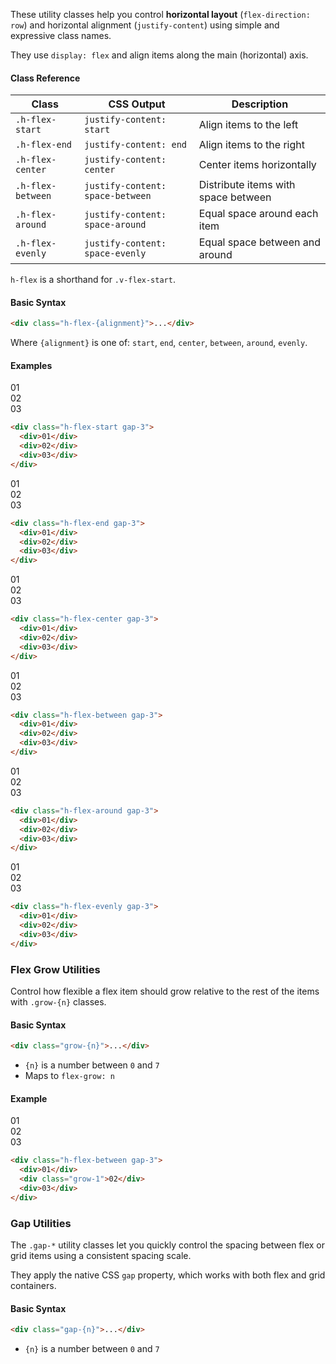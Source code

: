 These utility classes help you control **horizontal layout** (`flex-direction: row`) and horizontal alignment (`justify-content`) using simple and expressive class names.

They use `display: flex` and align items along the main (horizontal) axis.


#### Class Reference

| Class             | CSS Output                       | Description                         |
| ----------------- | -------------------------------- | ----------------------------------- |
| `.h-flex-start`   | `justify-content: start`         | Align items to the left             |
| `.h-flex-end`     | `justify-content: end`           | Align items to the right            |
| `.h-flex-center`  | `justify-content: center`        | Center items horizontally           |
| `.h-flex-between` | `justify-content: space-between` | Distribute items with space between |
| `.h-flex-around`  | `justify-content: space-around`  | Equal space around each item        |
| `.h-flex-evenly`  | `justify-content: space-evenly`  | Equal space between and around      |

`h-flex` is a shorthand for `.v-flex-start`.

#### Basic Syntax

```html
<div class="h-flex-{alignment}">...</div>
```

Where `{alignment}` is one of: `start`, `end`, `center`, `between`, `around`, `evenly`.



#### Examples

<div class="mt-5 mb-0 w-max-md">
<div class="border light:hatching-grey-100 light:border-grey-100 dark:hatching-grey-900 dark:border-grey-900 rounded h-flex-start gap-3 rounded monospace mb-4">
<div class="p-3 bg-red rounded ">01</div>
<div class="p-3 bg-red rounded monospace">02</div>
<div class="p-3 bg-red rounded monospace">03</div>
</div>
</div>

``` html
<div class="h-flex-start gap-3">
  <div>01</div>
  <div>02</div>
  <div>03</div>
</div>
```

<div class="mt-5 mb-0 w-max-md">
<div class="border light:hatching-grey-100 light:border-grey-100 dark:hatching-grey-900 dark:border-grey-900 rounded h-flex-end gap-3 rounded monospace mb-4">
<div class="p-3 bg-red rounded ">01</div>
<div class="p-3 bg-red rounded monospace">02</div>
<div class="p-3 bg-red rounded monospace">03</div>
</div>
</div>

``` html
<div class="h-flex-end gap-3">
  <div>01</div>
  <div>02</div>
  <div>03</div>
</div>
```


<div class="mt-5 mb-0 w-max-md">
<div class="border light:hatching-grey-100 light:border-grey-100 dark:hatching-grey-900 dark:border-grey-900 rounded h-flex-center gap-3 rounded monospace mb-4">
<div class="p-3 bg-red rounded ">01</div>
<div class="p-3 bg-red rounded monospace">02</div>
<div class="p-3 bg-red rounded monospace">03</div>
</div>
</div>

``` html
<div class="h-flex-center gap-3">
  <div>01</div>
  <div>02</div>
  <div>03</div>
</div>
```



<div class="mt-5 mb-0 w-max-md">
<div class="border light:hatching-grey-100 light:border-grey-100 dark:hatching-grey-900 dark:border-grey-900 rounded h-flex-between gap-3 rounded monospace mb-4">
<div class="p-3 bg-red rounded ">01</div>
<div class="p-3 bg-red rounded monospace">02</div>
<div class="p-3 bg-red rounded monospace">03</div>
</div>
</div>

``` html
<div class="h-flex-between gap-3">
  <div>01</div>
  <div>02</div>
  <div>03</div>
</div>
```

<div class="mt-5 mb-0 w-max-md">
<div class="border light:hatching-grey-100 light:border-grey-100 dark:hatching-grey-900 dark:border-grey-900 rounded h-flex-around gap-3 rounded monospace mb-4">
<div class="p-3 bg-red rounded ">01</div>
<div class="p-3 bg-red rounded monospace">02</div>
<div class="p-3 bg-red rounded monospace">03</div>
</div>
</div>

``` html
<div class="h-flex-around gap-3">
  <div>01</div>
  <div>02</div>
  <div>03</div>
</div>
```


<div class="mt-5 mb-0 w-max-md">
<div class="border light:hatching-grey-100 light:border-grey-100 dark:hatching-grey-900 dark:border-grey-900 rounded h-flex-evenly gap-3 rounded monospace mb-4">
<div class="p-3 bg-red rounded ">01</div>
<div class="p-3 bg-red rounded monospace">02</div>
<div class="p-3 bg-red rounded monospace">03</div>
</div>
</div>

``` html
<div class="h-flex-evenly gap-3">
  <div>01</div>
  <div>02</div>
  <div>03</div>
</div>
```

### Flex Grow Utilities

Control how flexible a flex item should grow relative to the rest of the items with `.grow-{n}` classes.


#### Basic Syntax

```html
<div class="grow-{n}">...</div>
```

* `{n}` is a number between `0` and `7`
* Maps to `flex-grow: n`



#### Example

<div class="mt-5 mb-0 w-max-md">
<div class="border light:hatching-grey-100 light:border-grey-100 dark:hatching-grey-900 dark:border-grey-900 rounded h-flex-between gap-3 rounded monospace mb-4">
<div class="p-3 bg-red rounded ">01</div>
<div class="p-3 bg-red rounded monospace grow-1 text-center">02</div>
<div class="p-3 bg-red rounded monospace">03</div>
</div>
</div>

``` html
<div class="h-flex-between gap-3">
  <div>01</div>
  <div class="grow-1">02</div>
  <div>03</div>
</div>
```


### Gap Utilities

The `.gap-*` utility classes let you quickly control the spacing between flex or grid items using a consistent spacing scale.

They apply the native CSS `gap` property, which works with both flex and grid containers.


#### Basic Syntax

```html
<div class="gap-{n}">...</div>
```

* `{n}` is a number between `0` and `7`


